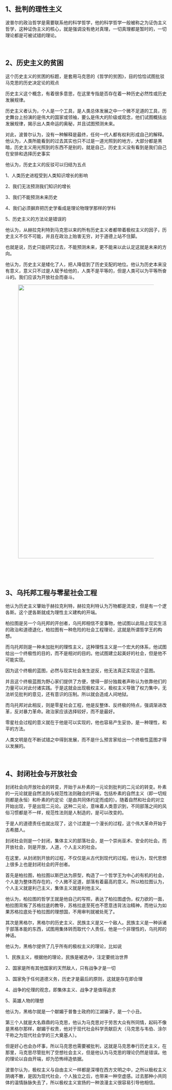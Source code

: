 <h2>1、批判的理性主义</h2><p data-pid="ao-GWWVU">波普尔的政治哲学是需要联系他的科学哲学，他的科学哲学一般被称之为证伪主义哲学，这种证伪主义的核心，就是强调没有绝对真理，一切真理都是暂时的，一切理论都是可被试错的理论。</p><p><br></p><h2>2、历史主义的贫困</h2><p data-pid="SkOXP_7G">这个历史主义的贫困的标题，是套用马克思的《哲学的贫困》，目的恰恰试图批驳马克思的历史决定论的观点</p><p data-pid="nzS6NQCm">历史主义这个概念，有着很多意思，在这里专指是否存在着一种历史必然性或历史发展规律。</p><p data-pid="wRygHSL5">历史主义者认为，个人是一个工具，是人类总体发展之中一个微不足道的工具，历史舞台上扮演的是伟大的国家或领袖，要么是伟大的阶级或观念，他们试图概括出发展规律，揭示出人类命运的奥秘，并且试图预测未来。</p><p data-pid="tF0Rploy">对此，波普尔认为，没有一种解释是最终，任何一代人都有权利形成自己的解释。他认为，人类所能看到的过去其实也只不过是一道光照到的地方，大部分都是黑暗，历史主义用光照到的东西不是别的，就是自己，历史主义没有看到是我们自己在安排和选择历史事实</p><p data-pid="M_38Kgal">他认为，历史主义的反驳可以归结为五点</p><p data-pid="uFjZxQjF">1、人类历史进程受到人类知识增长的影响</p><p data-pid="P8Sn4-Xr">2、我们无法预测我们知识的增长</p><p data-pid="dzreV-P9">3、我们不能预测未来历史</p><p data-pid="41obp22Z">4、我们必须摒弃把历史学看成是理论物理学那样的学科</p><p data-pid="Df_orY6z">5、历史主义的方法论是错误的</p><p data-pid="cweXo1tP">他认为，从赫拉克利特到马克思以来的所有历史主义者都带着极权主义的因子，历史主义不仅不可能，并且在政治上贻害无穷，对于道德上站不住脚。</p><p data-pid="0F58t5ml">也就是说，历史只能研究过去，不能预测未来，更不能来以此认定这就是未来的方向。</p><p data-pid="x0AOO6oF">他认为，历史主义是矮化了人，把人降低到了历史支配的地位。他认为历史本来没有意义，意义只不过是人赋予给他的，人类不是平等的，但是人类可以为平等所奋斗的。我们应该为开放社会而奋斗。</p><figure data-size="normal"><img src="https://picx.zhimg.com/v2-df209ceecb6e7a81d21bf68585851c01_720w.jpg?source=d16d100b" data-caption="" data-size="normal" data-rawwidth="856" data-rawheight="667" class="origin_image zh-lightbox-thumb" width="856" data-original="https://pica.zhimg.com/v2-df209ceecb6e7a81d21bf68585851c01_720w.jpg?source=d16d100b"></figure><p><br></p><p><br></p><h2>3、乌托邦工程与零星社会工程</h2><p data-pid="yMG-d_Wg">他认为历史主义肇始于赫拉克利特，赫拉克利特认为万物都是流变，但是有一个逻各斯。这个逻各斯就成为理性主义建构的开端。</p><p data-pid="iS9QQJQW">柏拉图是另一个乌托邦的开创者，乌托邦相信不变事物，他试图以此阻止现实生活的政治和道德退化，柏拉图有一种危险的社会工程理论，这就是所谓哲学王的构想。</p><p data-pid="MksZOUxV">而乌托邦则是一种未加批判的理性主义，这种理性主义是一个宏大的体系，他试图给出一个终极性的目的，而不是相对的目的。他试图建立起美好的社会，但是他不可能实现。</p><p data-pid="FYwt3zp6">因为这个终极的蓝图，必然与现实社会发生逆反，他无法真正实现这个蓝图。</p><p data-pid="k4FrHvo4">并且这个终极蓝图为野心家们提供了方便，使得一部分独裁者声称认为依靠他们的力量可以对此付诸实践。于是这就会出现极权主义，极权主义导致了权力集中，无法听见批判的意见，还有意识的压制。所以就会造成人间地狱。</p><p data-pid="UqXLSEqF">而乌托邦对此相反，则是零星社会工程，他是反整体、反终极的特点，强调渐进改革，反对暴力革命。政治家应该选择较好，而不是最好。</p><p data-pid="HS27s5Us">零星社会过程的意义就在于他是可以实现的，他也容易产生妥协，是一种理性，和平的方法。</p><p data-pid="Fwg8KA2C">人类文明是在不断试错之中得到发展，而不是什么预言家给出一个终极性蓝图才得以发展的。</p><p><br></p><h2>4、封闭社会与开放社会</h2><p data-pid="StZzAp2z">封闭社会向开放社会的转变，开始于从朴素的一元论到批判的二元论的转变。朴素的一元论就是自然法则与规范性法则融合的开端，包括朴素的自然主义（即一切规则都是永恒）和朴素的约定论（是由共同体约定而成的）。随着自然和社会的对立开始出现，于是出现二元论。这种二元论，意味着人类意识到，不同部落之间的风俗习惯都是不一样，规范性法则是人制造的，是可以改变的。</p><p data-pid="y_UnaxOv">于是人的道德责任也就出现了，这个过渡是一个漫长的过程，这个伟大革命开始于古希腊人。</p><p data-pid="AXKuXeXs">封闭社会则是一个封闭，集体主义的部落社会，是一个崇尚巫术、安全的社会。而开放社会，则是开放，人道，个人主义的社会。</p><p data-pid="kMqZgmrE">在这里，从封闭到开放的过程，不仅仅是从古代到现代的过程。他认为，现代思想上很多上也是封闭社会的开创者。</p><p data-pid="cMUQjBxv">首先是柏拉图，柏拉图以斯巴达为原型，构造了一个哲学王为中心的有机的社会，个人是为整体而存在的，个人微不足道，部落有着最高的意义。所以柏拉图认为，个人主义就是利己主义，集体主义就是利他主义。</p><p data-pid="v9DviR7V">他认为，柏拉图的哲学王就是他自己的写照，表达了柏拉图虚伪，权力欲的一面，柏拉图背叛了苏格拉底的教导，苏格拉底至死也不愿意违背法治精神，而他认为如果苏格拉底处于柏拉图的理想国，不用审判就被处死了。</p><p data-pid="eGLFcd-A">其次是黑格尔，黑格尔的历史主义、民族主义是又一个敌人。民族主义是一种诉诸于部落本能的东西，试图用集体转而取代个人责任，他是一个非理性的，乌托邦的神话。</p><p data-pid="lWzg7QqR">他认为，黑格尔提供了几乎所有的极权主义的理论，比如说</p><p data-pid="46H0YpgQ">1、民族主义，根据他的理论，民族是被选中，注定要统治世界</p><p data-pid="tvPMlTkK">2、国家是所有其他国家的天然敌人，只有战争才是一切</p><p data-pid="eZvpq7VT">3、国家免于任何道德义务，历史才是最后的原则，这就是存在即合理</p><p data-pid="49oRaYZg">4、战争的伦理的观念，即集体主义、战争才是值得追求</p><p data-pid="HkrDQhYf">5、英雄人物的理想</p><p data-pid="_jY8CK-q">他认为，黑格尔就是一个献媚于普鲁士政府的江湖骗子，是一个小丑。</p><p data-pid="v1pv5KSK">第三个人就是大名鼎鼎的马克思，他认为马克思对于劳苦大众有所同情，起码不像是黑格尔那样，献媚于权贵，他对于现代社会科学贡献巨大（马克思与韦伯、涂尔干称之为现代社会学的三大奠基人）。</p><p data-pid="BvETXq-3">但是好心也会办坏事，所以马克思也需要被批判，这就是马克思奉行历史主义，在那里，马克思尽管批判了空想社会主义，但是他认为马克思的理论仍然是错误。他的理论以自由开端，却为恐怖缔造依据。</p><p data-pid="akhul9kt">波普尔认为，极权主义与自由主义一样都是深埋在西方文明之中，之所以极权主义阴魂不散，是因为现代社会，个人独立之后，也带来一种空虚感。过去那种小共同体的温情脉脉失去了，所以极权主义宣扬的一种浪漫主义很容易引导他相信。</p><p></p>